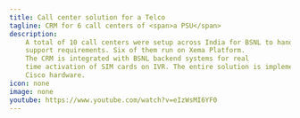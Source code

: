 ```yaml
---
title: Call center solution for a Telco
tagline: CRM for 6 call centers of <span>a PSU</span>
description:
    A total of 10 call centers were setup across India for BSNL to handle customer 
    support requirements. Six of them run on Xema Platform. 
    The CRM is integrated with BSNL backend systems for real 
    time activation of SIM cards on IVR. The entire solution is implemented using 
    Cisco hardware.
icon: none
image: none
youtube: https://www.youtube.com/watch?v=eIzWsMI6YF0
---
```

